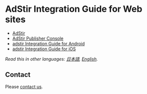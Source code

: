 # AdStir Integration Guide for Web sites

* [AdStir](https://ja.ad-stir.com/)
* [AdStir Publisher Console](https://en.ad-stir.com/login)
* [adstir Integration Guide for Android](https://united-adstir.github.io/android-sdk-docs/index.html)
* [adstir Integration Guide for iOS](https://united-adstir.github.io/ios-sdk-docs/index.html)

*Read this in other languages: [日本語](README.md), [English](README.en.md).*

## Contact

Please [contact us](https://en.ad-stir.com/contact).
